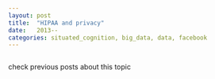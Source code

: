```yaml
---
layout: post
title:  "HIPAA and privacy"
date:   2013--
categories: situated_cognition, big_data, data, facebook
---
```


![]()

check previous posts about this topic


